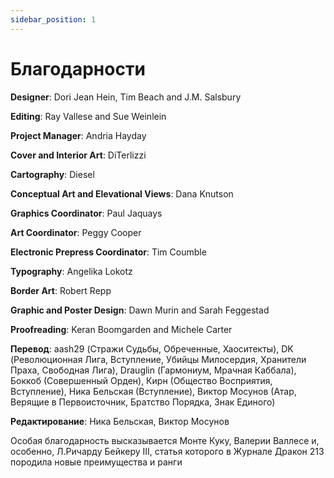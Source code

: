 ```yaml
---
sidebar_position: 1
---
```


# Благодарности

**Designer**: Dori Jean Hein, Tim Beach and J.M. Salsbury

**Editing**: Ray Vallese and Sue Weinlein

**Project Manager**: Andria Hayday

**Cover and Interior Art**: DiTerlizzi

**Cartography**: Diesel

**Conceptual Art and Elevational Views**: Dana Knutson

**Graphics Coordinator**: Paul Jaquays

**Art Coordinator**: Peggy Cooper

**Electronic Prepress Coordinator**: Tim Coumble

**Typography**: Angelika Lokotz

**Border Art**: Robert Repp

**Graphic and Poster Design**: Dawn Murin and Sarah Feggestad

**Proofreading**: Keran Boomgarden and Michele Carter

**Перевод**: aash29 (Стражи Судьбы, Обреченные, Хаоситекты), DK (Революционная Лига, Вступление, Убийцы Милосердия, Хранители Праха, Свободная Лига), Drauglin (Гармониум, Мрачная Каббала), Боккоб (Совершенный Орден), Кирн (Общество Восприятия, Вступление), Ника Бельская (Вступление), Виктор Мосунов (Атар, Верящие в Первоисточник, Братство Порядка, Знак Единого)

**Редактирование**: Ника Бельская, Виктор Мосунов

Особая благодарность высказывается Монте Куку, Валерии Валлесе и, особенно, Л.Ричарду Бейкеру III, статья которого в Журнале Дракон 213 породила новые преимущества и ранги
